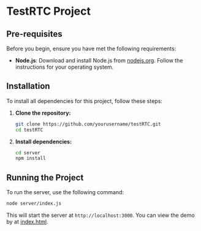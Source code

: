 # TestRTC Project

## Pre-requisites

Before you begin, ensure you have met the following requirements:

- **Node.js**: Download and install Node.js from [nodejs.org](https://nodejs.org/). Follow the instructions for your operating system.

## Installation

To install all dependencies for this project, follow these steps:

1. **Clone the repository:**
    ```sh
    git clone https://github.com/yourusername/testRTC.git
    cd testRTC
    ```

2. **Install dependencies:**
    ```sh
    cd server
    npm install
    ```

## Running the Project

To run the server, use the following command:

```sh
node server/index.js
```

This will start the server at `http://localhost:3000`. 
You can view the demo by at [index.html](https://trunghoang2002.github.io/TestWebRTC/client/templates/index_ws.html).